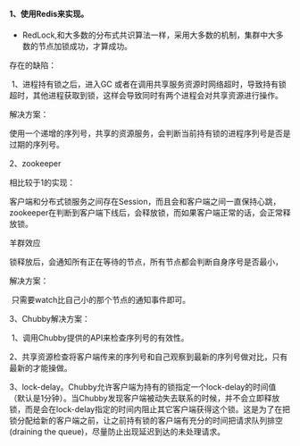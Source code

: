 #### 1、使用Redis来实现。

* RedLock,和大多数的分布式共识算法一样，采用大多数的机制，集群中大多数的节点加锁成功，才算成功。

存在的缺陷：

​	1、进程持有锁之后，进入GC 或者在调用共享服务资源时网络超时，导致持有锁超时，其他进程获取到锁，这样会导致同时有两个进程会对共享资源进行操作。

解决方案：

​	使用一个递增的序列号，共享的资源服务，会判断当前持有锁的进程序列号是否是过期的序列号。

2、zookeeper

相比较于1的实现：

​	客户端和分布式锁服务之间存在Session，而且会和客户端之间一直保持心跳，zookeeper在判断到客户端下线后，会释放锁，而如果客户端正常的话，会正常释放锁。

羊群效应

​	锁释放后，会通知所有正在等待的节点，所有节点都会判断自身序号是否最小，

解决方案：

​	只需要watch比自己小的那个节点的通知事件即可。



3、Chubby解决方案：

​	1、调用Chubby提供的API来检查序列号的有效性。

​	2、共享资源检查将客户端传来的序列号和自己观察到最新的序列号做对比，只有最新的才能操做。

​	3、lock-delay。Chubby允许客户端为持有的锁指定一个lock-delay的时间值（默认是1分钟）。当Chubby发现客户端被动失去联系的时候，并不会立即释放锁，而是会在lock-delay指定的时间内阻止其它客户端获得这个锁。这是为了在把锁分配给新的客户端之前，让之前持有锁的客户端有充分的时间把请求队列排空(draining the queue)，尽量防止出现延迟到达的未处理请求。